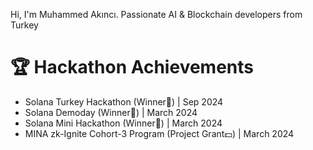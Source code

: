Hi, I'm Muhammed Akıncı. Passionate AI & Blockchain developers from Turkey

# 🏆 Hackathon Achievements
- Solana Turkey Hackathon (Winner🥇) | Sep 2024
- Solana Demoday (Winner🥈) | March 2024
- Solana Mini Hackathon (Winner🥇) | March 2024
- MINA zk-Ignite Cohort-3 Program (Project Grant💵) | March 2024
